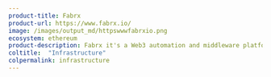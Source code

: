```yaml
---
product-title: Fabrx
product-url: https://www.fabrx.io/
image: /images/output_md/httpswwwfabrxio.png
ecosystem: ethereum
product-description: Fabrx it's a Web3 automation and middleware platform for seamless integration of blockchain. [Interview with Ryan Berkun, Founder & CEO of Fabrx](/fabrx).
coltitle:  "Infrastructure"
colpermalink: infrastructure
---
```

